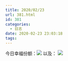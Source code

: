 ```yaml
---
title: 2020/02/23
url: 381.html
id: 381
categories:
  - 日志
date: 2020-02-23 23:03:18
tags:
---
```


今日幸福份额：![](/2020pic/02/1.png) 以及： ![](/2020pic/02/2.png)